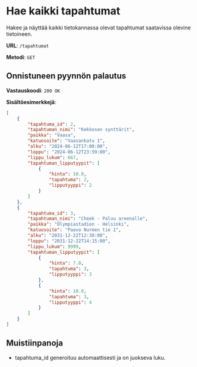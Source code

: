 # Hae kaikki tapahtumat

Hakee ja näyttää kaikki tietokannassa olevat tapahtumat saatavissa olevine tietoineen.

__URL__: `/tapahtumat`

__Metodi__: `GET`

## Onnistuneen pyynnön palautus

__Vastauskoodi__: `200 OK`

__Sisältöesimerkkejä__:

```json
[
    {
        "tapahtuma_id": 2,
        "tapahtuman_nimi": "Kekkosen synttärit",
        "paikka": "Vaasa",
        "katuosoite": "Vaasankatu 1",
        "alku": "2024-06-12T17:00:00",
        "loppu": "2024-06-12T23:59:00",
        "lippu_lukum": 667,
        "tapahtuman_lipputyypit": [
            {
                "hinta": 10.0,
                "tapahtuma": 2,
                "lipputyyppi": 2
            }
        ]
    },
    {
        "tapahtuma_id": 3,
        "tapahtuman_nimi": "Cheek - Paluu areenalle",
        "paikka": "Olympiastadion - Helsinki",
        "katuosoite": "Paavo Nurmen tie 1",
        "alku": "2031-12-22T12:30:00",
        "loppu": "2031-12-22T14:15:00",
        "lippu_lukum": 9999,
        "tapahtuman_lipputyypit": [
            {
                "hinta": 7.0,
                "tapahtuma": 3,
                "lipputyyppi": 3
            },
            {
                "hinta": 10.0,
                "tapahtuma": 3,
                "lipputyyppi": 4
            }
        ]
    }
]
```

## Muistiinpanoja

- tapahtuma_id generoituu automaattisesti ja on juokseva luku.